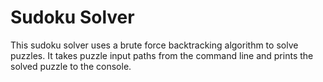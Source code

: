 # Sudoku Solver

This sudoku solver uses a brute force backtracking algorithm to solve puzzles.
It takes puzzle input paths from the command line and prints the solved puzzle to the console.
